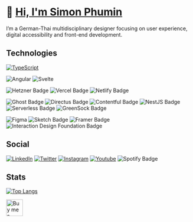 # 👋 [Hi, I'm Simon Phumin](https://www.youtube.com/watch?v=dQw4w9WgXcQ)

I’m a German-Thai multidisciplinary designer focusing on user experience, digital accessibility and front-end development.

## Technologies

[![TypeScript](https://img.shields.io/badge/typescript-%23007ACC.svg?style=for-the-badge&logo=typescript&logoColor=white)](https://www.typescriptlang.org/)

![Angular](https://img.shields.io/badge/Angular-DD0031?style=for-the-badge&logo=angular&logoColor=white) ![Svelte](https://img.shields.io/badge/Svelte-4A4A55?style=for-the-badge&logo=svelte&logoColor=FF3E00)

![Hetzner Badge](https://img.shields.io/badge/Hetzner-D50C2D?logo=hetzner&logoColor=fff&style=for-the-badge) ![Vercel Badge](https://img.shields.io/badge/Vercel-000?logo=vercel&logoColor=fff&style=for-the-badge) ![Netlify Badge](https://img.shields.io/badge/Netlify-00C7B7?logo=netlify&logoColor=fff&style=for-the-badge)

![Ghost Badge](https://img.shields.io/badge/Ghost-15171A?logo=ghost&logoColor=fff&style=for-the-badge) ![Directus Badge](https://img.shields.io/badge/Directus-263238?logo=directus&logoColor=fff&style=for-the-badge) ![Contentful Badge](https://img.shields.io/badge/Contentful-2478CC?logo=contentful&logoColor=fff&style=for-the-badge) ![NestJS Badge](https://img.shields.io/badge/NestJS-E0234E?logo=nestjs&logoColor=fff&style=for-the-badge) ![Serverless Badge](https://img.shields.io/badge/Serverless-FD5750?logo=serverless&logoColor=fff&style=for-the-badge) ![GreenSock Badge](https://img.shields.io/badge/GreenSock-88CE02?logo=greensock&logoColor=fff&style=for-the-badge)

![Figma](https://img.shields.io/badge/Figma-F24E1E?style=for-the-badge&logo=figma&logoColor=white) ![Sketch Badge](https://img.shields.io/badge/Sketch-F7B500?logo=sketch&logoColor=fff&style=for-the-badge) ![Framer Badge](https://img.shields.io/badge/Framer-05F?logo=framer&logoColor=fff&style=for-the-badge) ![Interaction Design Foundation Badge](https://img.shields.io/badge/Interaction%20Design%20Foundation-2B2B2B?logo=interactiondesignfoundation&logoColor=fff&style=for-the-badge)

## Social

[![LinkedIn](https://img.shields.io/badge/LinkedIn-blue?style=for-the-badge&logo=linkedin&logoColor=white)](https://www.linkedin.com/in/simonschweikert/)
[![Twitter](https://img.shields.io/badge/Twitter-blue?style=for-the-badge&logo=twitter&logoColor=white)](https://x.com/simonphumin)
[![Instagram](https://img.shields.io/badge/Instagram-E4405F?style=for-the-badge&logo=instagram&logoColor=white)](https://instagram.com/simonphumin)
[![Youtube](https://img.shields.io/badge/YouTube-red?style=for-the-badge&logo=youtube&logoColor=white)](https://www.youtube.com/@simonphumin)
![Spotify Badge](https://img.shields.io/badge/Spotify-1DB954?logo=spotify&logoColor=fff&style=for-the-badge)

## Stats

[![Top Langs](https://github-readme-stats-git-masterrstaa-rickstaa.vercel.app/api/top-langs/?username=simonphumin&layout=compact&theme=gotham)](https://github.com/anuraghazra/github-readme-stats)

<p><a href="https://www.buymeacoffee.com/simonphumin"> <img align="left" src="https://cdn.buymeacoffee.com/buttons/v2/default-yellow.png" height="45" alt="Buy me a coffee logo" /></a></p><br><br>